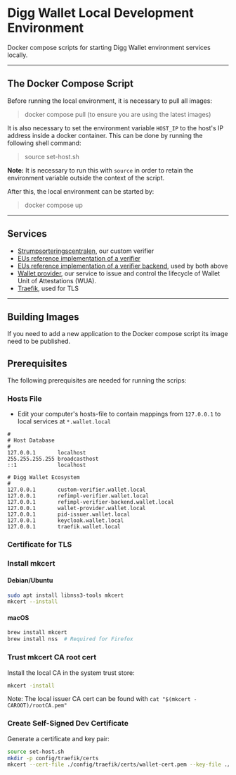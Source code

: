 # Digg Wallet Local Development Environment

Docker compose scripts for starting Digg Wallet environment services locally.

---

## The Docker Compose Script

Before running the local environment, it is necessary to pull all images:

> docker compose pull (to ensure you are using the latest images)

It is also necessary to set the environment variable `HOST_IP` to the host's IP address inside a docker container.
This can be done by running the following shell command:

> source set-host.sh

**Note:** It is necessary to run this with `source` in order to retain the environment variable outside the context of the script.

After this, the local environment can be started by:

> docker compose up

---
## Services

* [Strumpsorteringscentralen](https://custom-verifier.wallet.local),
  our custom verifier
* [EUs reference implementation of a verifier](https://refimpl-verifier.wallet.local)
* [EUs reference implementation of a verifier backend](https://refimpl-verifier-backend.wallet.local),
  used by both above
* [Wallet provider](https://wallet-provider.wallet.local),
  our service to issue and control the lifecycle of Wallet Unit of Attestations (WUA).
* [Traefik](http://localhost:8080),
  used for TLS
---

## Building Images

If you need to add a new application to the Docker compose script its image need to be published.

## Prerequisites

The following prerequisites are needed for running the scrips:

### Hosts File

- Edit your computer's hosts-file to contain mappings from `127.0.0.1`
  to local services at `*.wallet.local`

```text
#
# Host Database
#
127.0.0.1       localhost
255.255.255.255 broadcasthost
::1             localhost

# Digg Wallet Ecosystem
#
127.0.0.1       custom-verifier.wallet.local
127.0.0.1       refimpl-verifier.wallet.local
127.0.0.1       refimpl-verifier-backend.wallet.local
127.0.0.1       wallet-provider.wallet.local
127.0.0.1       pid-issuer.wallet.local
127.0.0.1       keycloak.wallet.local
127.0.0.1       traefik.wallet.local
```

### Certificate for TLS

### Install mkcert

#### Debian/Ubuntu

```sh
sudo apt install libnss3-tools mkcert
mkcert --install
```

#### macOS

```sh
brew install mkcert
brew install nss  # Required for Firefox
```

### Trust mkcert CA root cert

Install the local CA in the system trust store:

```sh
mkcert -install
```

Note: The local issuer CA cert can be found with `cat "$(mkcert -CAROOT)/rootCA.pem"`

### Create Self-Signed Dev Certificate

Generate a certificate and key pair:

```sh
source set-host.sh
mkdir -p config/traefik/certs
mkcert --cert-file ./config/traefik/certs/wallet-cert.pem --key-file ./config/traefik/certs/wallet-key.pem "*.wallet.local" localhost 127.0.0.1 ::1
```
